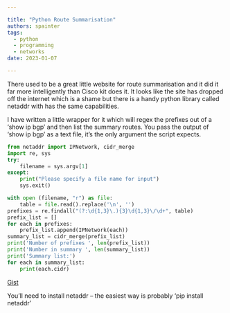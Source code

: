 ```yaml
---

title: "Python Route Summarisation"
authors: spainter
tags:
  - python
  - programming
  - networks
date: 2023-01-07

---
```


There used to be a great little website for route summarisation and it did it far more intelligently than Cisco kit does it. It looks like the site has dropped off the internet which is a shame but there is a handy python library called netaddr with has the same capabilities.

I have written a little wrapper for it which will regex the prefixes out of a ‘show ip bgp’ and then list the summary routes. You pass the output of ‘show ip bgp’ as a text file, it’s the only argument the script expects.
<!-- truncate -->

```py
from netaddr import IPNetwork, cidr_merge
import re, sys
try:
    filename = sys.argv[1] 
except:
    print("Please specify a file name for input")
    sys.exit()

with open (filename, "r") as file:
    table = file.read().replace('\n', '')
prefixes = re.findall("(?:\d{1,3}\.){3}\d{1,3}\/\d+", table)
prefix_list = []
for each in prefixes:
    prefix_list.append(IPNetwork(each))
summary_list = cidr_merge(prefix_list)
print('Number of prefixes ', len(prefix_list))
print('Number in summary ', len(summary_list))
print('Summary list:')
for each in summary_list:
    print(each.cidr)

```

[Gist](https://gist.github.com/simonpainter/4c1771f6c6580164c0f46f0fb5368617)

You’ll need to install netaddr – the easiest way is probably ‘pip install netaddr’
